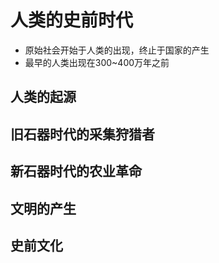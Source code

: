 # 人类的史前时代
- 原始社会开始于人类的出现，终止于国家的产生
- 最早的人类出现在300~400万年之前

## 人类的起源

## 旧石器时代的采集狩猎者

## 新石器时代的农业革命

## 文明的产生
## 史前文化